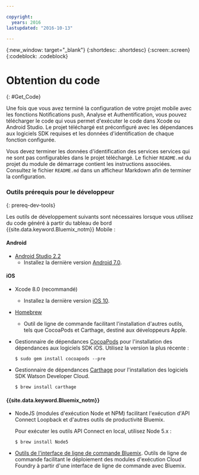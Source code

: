 ```yaml
---

copyright:
  years: 2016
lastupdated: "2016-10-13"

---
```

{:new_window: target="_blank"}
{:shortdesc: .shortdesc}
{:screen:.screen}
{:codeblock: .codeblock}

# Obtention du code
{: #Get_Code}

Une fois que vous avez terminé la configuration de votre projet mobile
avec les fonctions Notifications push, Analyse et Authentification, vous pouvez
télécharger le code qui vous permet d'exécuter le code dans Xcode ou Android Studio. Le
projet téléchargé est préconfiguré avec les dépendances aux logiciels SDK
requises et les données d'identification de chaque fonction configurée. 

Vous devez terminer les données d'identification des services services
qui ne sont pas configurables dans le projet téléchargé. Le fichier
`README.md` du projet du module de démarrage contient les
instructions associées. Consultez le fichier `README.md` dans
un afficheur Markdown afin de terminer la configuration. 

### Outils prérequis pour le développeur
{: prereq-dev-tools}

Les outils de développement suivants sont nécessaires lorsque vous
utilisez du code généré à partir du tableau de bord {{site.data.keyword.Bluemix_notm}} Mobile :

#### Android
* [Android Studio 2.2](https://developer.android.com/studio)
	* Installez la dernière version [Android 7.0](https://www.android.com/versions/nougat-7-0/).

#### iOS
* Xcode 8.0 (recommandé)
	* Installez la dernière version [iOS 10](http://www.apple.com/ios/ios-10/).
* [Homebrew](http://brew.sh/)
	* Outil de ligne de commande facilitant l'installation d'autres outils, tels que CocoaPods et Carthage, destiné aux développeurs Apple.
* Gestionnaire de
dépendances [CocoaPods](https://cocoapods.org/) pour
l'installation des dépendances aux logiciels SDK iOS. Utilisez la version la plus récente : 

	```
	$ sudo gem install cocoapods --pre
	```
* Gestionnaire de dépendances
[Carthage](https://github.com/Carthage/Carthage) pour
l'installation des logiciels SDK Watson Developer Cloud.

	```
	$ brew install carthage
	```

#### {{site.data.keyword.Bluemix_notm}}
* NodeJS (modules d'exécution Node et NPM) facilitant l'exécution d'API Connect
Loopback et d'autres outils de productivité Bluemix.

	Pour exécuter les outils API Connect en local, utilisez Node 5.x : 
	```
	$ brew install Node5
	```

* [Outils de l'interface de ligne de commande Bluemix](http://clis.ng.bluemix.net/ui/home.html).
Outils de ligne de commande facilitant le déploiement des modules d'exécution
Cloud Foundry à partir d'une interface de ligne de commande avec Bluemix.  
